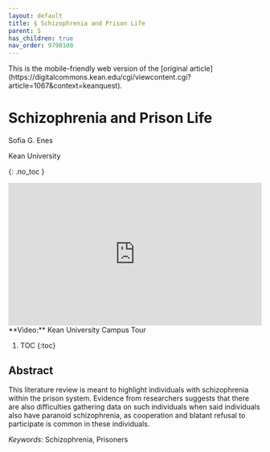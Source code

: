 ```yaml
---
layout: default
title: § Schizophrenia and Prison Life  
parent: S
has_children: true
nav_order: 9790100
---
```

<style>
.dont-break-out {
  /* These are technically the same, but use both */
  overflow-wrap: break-word;
  word-wrap: break-word;

     -ms-word-break: break-all;
  /* This is the dangerous one in WebKit, as it breaks things wherever */
  word-break: break-all;
  /* Instead use this non-standard one: */
  word-break: break-word;
}

.youtube-container {
    position: relative;
    width: 100%;
    height: 0;
    padding-bottom: 56.25%;
}
.youtube-video {
    position: absolute;
    top: 0;
    left: 0;
    width: 100%;
    height: 100%;
}

</style>

<div class="dont-break-out" markdown="1">
This is the mobile-friendly web version of the [original article](https://digitalcommons.kean.edu/cgi/viewcontent.cgi?article=1067&context=keanquest).

# Schizophrenia and Prison Life 

Sofia G. Enes 

Kean University

{: .no_toc }

<div class="youtube-container">
<iframe width="100%" src="https://www.youtube.com/embed/F-VqflwObXA" title="YouTube video player" frameborder="0" allow="accelerometer; autoplay; clipboard-write; encrypted-media; gyroscope; picture-in-picture" allowfullscreen class="youtube-video"></iframe>
</div>
**Video:** Kean University Campus Tour 

1. TOC
{:toc}

## Abstract
This literature review is meant to highlight individuals with schizophrenia within the prison system. Evidence from researchers suggests that there are also difficulties gathering data on such individuals when said individuals also have paranoid schizophrenia, as cooperation and blatant refusal to participate is common in these individuals.

*Keywords*: Schizophrenia, Prisoners

</div>
